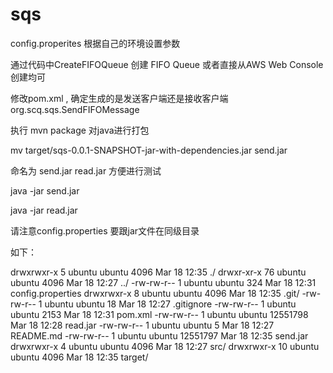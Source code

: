 # sqs

config.properites 
根据自己的环境设置参数

通过代码中CreateFIFOQueue 创建 FIFO Queue 或者直接从AWS Web Console创建均可

修改pom.xml , 确定生成的是发送客户端还是接收客户端
    <archive>
        <manifest>
        <mainClass>org.scq.sqs.SendFIFOMessage</mainClass>
        </manifest>
    </archive>

执行 mvn package 对java进行打包

mv target/sqs-0.0.1-SNAPSHOT-jar-with-dependencies.jar send.jar

命名为 send.jar read.jar 方便进行测试

java -jar send.jar 

java -jar read.jar 

请注意config.properties 要跟jar文件在同级目录

如下：

drwxrwxr-x  5 ubuntu ubuntu     4096 Mar 18 12:35 ./
drwxr-xr-x 76 ubuntu ubuntu     4096 Mar 18 12:27 ../
-rw-rw-r--  1 ubuntu ubuntu      324 Mar 18 12:31 config.properties
drwxrwxr-x  8 ubuntu ubuntu     4096 Mar 18 12:35 .git/
-rw-rw-r--  1 ubuntu ubuntu       18 Mar 18 12:27 .gitignore
-rw-rw-r--  1 ubuntu ubuntu     2153 Mar 18 12:31 pom.xml
-rw-rw-r--  1 ubuntu ubuntu 12551798 Mar 18 12:28 read.jar
-rw-rw-r--  1 ubuntu ubuntu        5 Mar 18 12:27 README.md
-rw-rw-r--  1 ubuntu ubuntu 12551797 Mar 18 12:35 send.jar
drwxrwxr-x  4 ubuntu ubuntu     4096 Mar 18 12:27 src/
drwxrwxr-x 10 ubuntu ubuntu     4096 Mar 18 12:35 target/